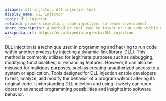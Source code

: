 ```yaml
---
aliases: dll-injector, dll-injection-tool
display_name: DLL Injector
topic: dll-injector
related: process-injection, code-injection, software-development
short_description: A method or tool used to inject or run code within another process by means of a dynamic-link library (DLL).
wikipedia_url: https://en.wikipedia.org/wiki/DLL_injection
---
```

DLL injection is a technique used in programming and hacking to run code within another process by injecting a dynamic-link library (DLL). This method is commonly utilized for legitimate purposes such as debugging, modifying functionalities, or enhancing features. However, it can also be misused for malicious purposes, such as creating unauthorized access to a system or application. Tools designed for DLL injection enable developers to test, analyze, and modify the behavior of a program without altering its original code. Understanding DLL injection and using it wisely can open doors to advanced programming possibilities and insights into software behavior.
